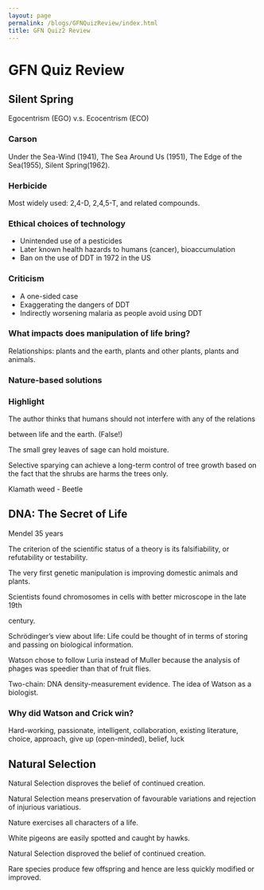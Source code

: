 ```yaml
---
layout: page
permalink: /blogs/GFNQuizReview/index.html
title: GFN Quiz2 Review
---
```


# GFN Quiz Review

## Silent Spring

Egocentrism (EGO) v.s. Ecocentrism (ECO)

### Carson

Under the Sea-Wind (1941), The Sea Around Us (1951), The Edge of the Sea(1955), Silent Spring(1962).

### Herbicide

Most widely used: 2,4-D, 2,4,5-T, and related compounds.

### Ethical choices of technology

- Unintended use of a pesticides
- Later known health hazards to humans (cancer), bioaccumulation
- Ban on the use of DDT in 1972 in the US

### Criticism

- A one-sided case
- Exaggerating the dangers of DDT
- Indirectly worsening malaria as people avoid using DDT

### What impacts does manipulation of life bring?

Relationships: plants and the earth, plants and other plants, plants and animals.

### Nature-based solutions

### Highlight

The author thinks that humans should not interfere with any of the relations

between life and the earth. (False!)

The small grey leaves of sage can hold moisture.

Selective sparying can achieve a long-term control of tree growth based on the fact that the shrubs are harms the trees only.

Klamath weed - Beetle

## DNA: The Secret of Life

Mendel 35 years

The criterion of the scientific status of a theory is its falsifiability, or refutability or testability.

The very first genetic manipulation is improving domestic animals and plants.

Scientists found chromosomes in cells with better microscope in the late 19th

century. 

Schrödinger’s view about life: Life could be thought of in terms of storing and passing on biological information.

Watson chose to follow Luria instead of Muller because the analysis of phages was speedier than that of fruit flies.

Two-chain:  DNA density-measurement evidence. The idea of Watson as a biologist.

### Why did Watson and Crick win?

Hard-working, passionate, intelligent, collaboration, existing literature, choice, approach, give up (open-minded), belief, luck

## Natural Selection

Natural Selection disproves the belief of continued creation.

Natural Selection means preservation of favourable variations and rejection of injurious variatious.

Nature exercises all characters of a life.

White pigeons are easily spotted and caught by hawks.

Natural Selection disproved the belief of continued creation.

Rare species produce few offspring and hence are less quickly modified or improved.